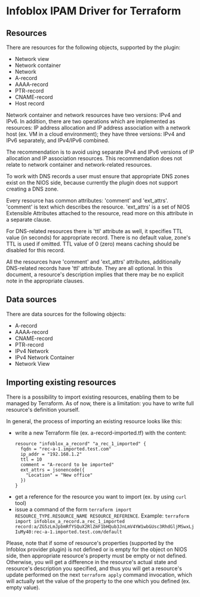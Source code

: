 # Infoblox IPAM Driver for Terraform

## Resources

There are resources for the following objects, supported by the plugin:

-   Network view
-   Network container
-   Network
-   A-record
-   AAAA-record
-   PTR-record
-   CNAME-record
-   Host record

Network container and network resources have two versions: IPv4 and IPv6. In
addition, there are two operations which are implemented as resources:
IP address allocation and IP address association with a network host
(ex. VM in a cloud environment); they have three versions: IPv4
and IPv6 separately, and IPv4/IPv6 combined.

The recommendation is to avoid using separate IPv4 and IPv6 versions of
IP allocation and IP association resources.
This recommendation does not relate to network container and network-related resources.

To work with DNS records a user must ensure that appropriate DNS zones
exist on the NIOS side, because currently the plugin does not support
creating a DNS zone.

Every resource has common attributes: 'comment' and 'ext_attrs'.
'comment' is text which describes the resource. 'ext_attrs' is a set of
NIOS Extensible Attributes attached to the resource, read more on this
attribute in a separate clause.

For DNS-related resources there is 'ttl' attribute as well, it specifies
TTL value (in seconds) for appropriate record. There is no default
value, zone's TTL is used if omitted. TTL value of 0 (zero) means
caching should be disabled for this record.

All the resources have 'comment' and 'ext_attrs' attributes,
additionally DNS-related records have 'ttl' attribute. They are all
optional. In this document, a resource's description implies that there
may be no explicit note in the appropriate clauses.

## Data sources

There are data sources for the following objects:

- A-record
- AAAA-record
- CNAME-record
- PTR-record
- IPv4 Network
- IPv4 Network Container
- Network View

## Importing existing resources

There is a possibility to import existing resources, enabling them to be managed by Terraform.
As of now, there is a limitation: you have to write full resource's definition yourself.

In general, the process of importing an existing resource looks like this:

- write a new Terraform file (ex. a-record-imported.tf) with the content:
  ```
  resource "infoblox_a_record" "a_rec_1_imported" {
    fqdn = "rec-a-1.imported.test.com"
    ip_addr = "192.168.1.2"
    ttl = 10
    comment = "A-record to be imported"
    ext_attrs = jsonencode({
      "Location" = "New office"
    })
  }
  ```
- get a reference for the resource you want to import (ex. by using `curl` tool)
- issue a command of the form `terraform import RESOURCE_TYPE.RESOURCE_NAME RESOURCE_REFERENCE`.
  Example: `terraform import infoblox_a_record.a_rec_1_imported record:a/ZG5zLmJpbmRfYSQuX2RlZmF1bHQub3JnLmV4YW1wbGUsc3RhdGljMSwxLjIuMy40:rec-a-1.imported.test.com/default`

Please, note that if some of resource's properties (supported by the Infoblox provider plugin) is not defined or
is empty for the object on NIOS side, then appropriate resource's property must be empty or not defined.
Otherwise, you will get a difference in the resource's actual state and resource's description you specified,
and thus you will get a resource's update performed on the next `terraform apply` command invocation,
which will actually set the value of the property to the one which you defined (ex. empty value).
